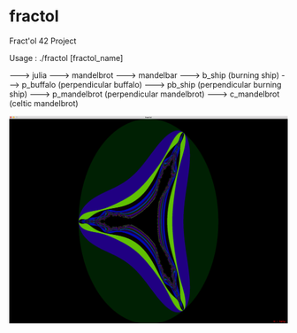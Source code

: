 # fractol
Fract'ol 42 Project

 Usage :  ./fractol [fractol_name]
 
---> julia
---> mandelbrot
---> mandelbar
---> b_ship (burning ship)
---> p_buffalo (perpendicular buffalo)
---> pb_ship (perpendicular burning ship)
---> p_mandelbrot (perpendicular mandelbrot)
---> c_mandelbrot (celtic mandelbrot)

<p align="center">
  <img src="fractal_png.png">
</p>

